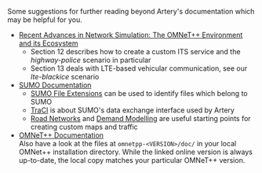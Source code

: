 Some suggestions for further reading beyond Artery's documentation which may be helpful for you.

- [Recent Advances in Network Simulation: The OMNeT++ Environment and its Ecosystem](https://doi.org/10.1007/978-3-030-12842-5)
    - Section 12 describes how to create a custom ITS service and the *highway-police* scenario in particular
    - Section 13 deals with LTE-based vehicular communication, see our *lte-blackice* scenario
- [SUMO Documentation](https://sumo.dlr.de/docs/)  
    - [SUMO File Extensions](https://sumo.dlr.de/docs/Other/File_Extensions.html) can be used to identify files which belong to SUMO
    - [TraCI](https://sumo.dlr.de/docs/TraCI.html) is about SUMO's data exchange interface used by Artery
    - [Road Networks](https://sumo.dlr.de/docs/Networks/SUMO_Road_Networks.html) and [Demand Modelling](https://sumo.dlr.de/docs/Demand/Introduction_to_demand_modelling_in_SUMO.html) are useful starting points for creating custom maps and traffic
- [OMNeT++ Documentation](https://omnetpp.org/documentation/)  
    Also have a look at the files at `omnetpp-<VERSION>/doc/` in your local OMNet++ installation directory.
    While the linked online version is always up-to-date, the local copy matches your particular OMNeT++ version.
